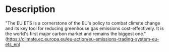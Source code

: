 # Description

"The EU ETS is a cornerstone of the EU's policy to combat climate change and its key tool for reducing greenhouse gas emissions cost-effectively. It is the world's first major carbon market and remains the biggest one." (https://climate.ec.europa.eu/eu-action/eu-emissions-trading-system-eu-ets_en)
